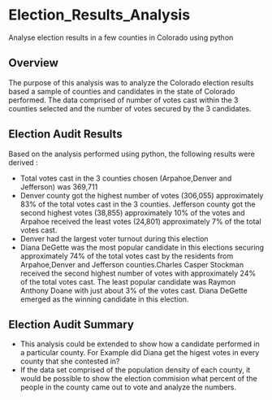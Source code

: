 # Election_Results_Analysis
Analyse election results in a few counties in Colorado using python

## Overview
The purpose of this analysis was to analyze the Colorado election results based a sample of counties and candidates in the state of Colorado performed. The data comprised of number of votes cast within the 3 counties selected and the number of votes secured by the 3 candidates.

## Election Audit Results
Based on the analysis performed using python, the following results were derived :

* Total votes cast in the 3 counties chosen (Arpahoe,Denver and Jefferson) was 369,711
* Denver county got the highest number of votes (306,055) approximately 83% of the total votes cast in the 3 counties. Jefferson county got the second highest votes (38,855) approximately 10% of the votes and Arpahoe received the least votes (24,801) approximately 7% of the total votes cast.
* Denver had the largest voter turnout during this election
* Diana DeGette was the most popular candidate in this elections securing approximately 74% of the total votes cast by the residents from Arpahoe,Denver and Jefferson counties.Charles Casper Stockman received the second highest number of votes with approximately 24% of the total votes cast. The least popular candidate was Raymon Anthony Doane with just about 3% of the votes cast. Diana DeGette emerged as the winning candidate in this election.

## Election Audit Summary

* This analysis could be extended to show how a candidate performed in a particular county. For Example did Diana get the higest votes in every county that she contested in?
* If the data set comprised of the population density of each county, it would be possible to show the election commision what percent of the people in the county came out to vote and analyze the numbers.



